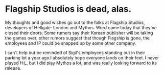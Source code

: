 # Flagship Studios is dead, alas.

My thoughts and good wishes go out to the folks at Flagship Studios, developers of Hellgate: London and Mythos. Word came today that they've closed their doors. Some rumors say their Korean publisher will be taking the games over, other rumors suggest that though Flagship is gone, the employees and IP could be snapped up by some other company.

I can't help but be reminded of Sigil's employees standing out in their parking lot a year ago.I absolutely hope everyone lands on their feet. I never played H:L, but I did play Mythos a lot, and was really looking forward to its release.

